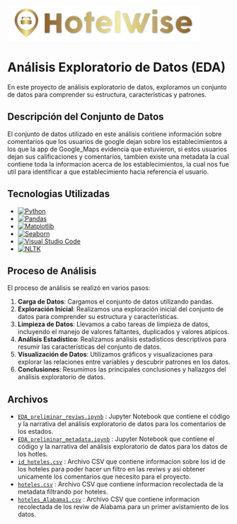 ![wink](Imagenes/HotelWiseLogo.png)

# Análisis Exploratorio de Datos (EDA)

En este proyecto de análisis exploratorio de datos, exploramos un conjunto de datos para comprender su estructura, características y patrones.

## Descripción del Conjunto de Datos

El conjunto de datos utilizado en este análisis contiene información sobre comentarios que los usuarios de google dejan sobre los establecimientos a los que la app de Google_Maps evidencia que estuvieron, si estos usuarios dejan sus calificaciones y comentarios, tambien existe una metadata la cual contiene toda la informacion acerca de los establecimientos, la cual nos fue util para identificar a que establecimiento hacia referencia el usuario.

## Tecnologias Utilizadas

- [![Python](https://img.shields.io/badge/Python-3776AB?style=for-the-badge&logo=python&logoColor=white)](https://www.python.org/)
- [![Pandas](https://img.shields.io/badge/pandas-150458?style=for-the-badge&logo=pandas&logoColor=white)](https://pandas.pydata.org/)
- [![Matplotlib](https://img.shields.io/badge/Matplotlib-3776AB?style=for-the-badge&logo=matplotlib&logoColor=white)](https://matplotlib.org/)
- [![Seaborn](https://img.shields.io/badge/Seaborn-3776AB?style=for-the-badge&logo=seaborn&logoColor=white)](https://seaborn.pydata.org/)
- [![Visual Studio Code](https://img.shields.io/badge/Visual_Studio_Code-007ACC?style=for-the-badge&logo=visual-studio-code&logoColor=white)](https://code.visualstudio.com/)
- [![NLTK](https://img.shields.io/badge/NLTK-333?style=for-the-badge&logo=nltk&logoColor=white)](https://www.nltk.org/)


## Proceso de Análisis

El proceso de análisis se realizó en varios pasos:

1. **Carga de Datos**: Cargamos el conjunto de datos utilizando pandas.
2. **Exploración Inicial**: Realizamos una exploración inicial del conjunto de datos para comprender su estructura y características.
3. **Limpieza de Datos**: Llevamos a cabo tareas de limpieza de datos, incluyendo el manejo de valores faltantes, duplicados y valores atípicos.
4. **Análisis Estadístico**: Realizamos análisis estadísticos descriptivos para resumir las características del conjunto de datos.
5. **Visualización de Datos**: Utilizamos gráficos y visualizaciones para explorar las relaciones entre variables y descubrir patrones en los datos.
6. **Conclusiones**: Resumimos las principales conclusiones y hallazgos del análisis exploratorio de datos.

## Archivos

- [`EDA_preliminar_reviws.ipynb`](EDA_preliminar/EDA_preliminar_reviws.ipynb)
: Jupyter Notebook que contiene el código y la narrativa del análisis exploratorio de datos para los comentarios de los estados.
- [`EDA_preliminar_metadata.ipynb`](EDA_preliminar/EDA_preliminar_metadata.ipynb)
: Jupyter Notebook que contiene el código y la narrativa del análisis exploratorio de datos para los datos de los hotles.
- [`id_hoteles.csv`](CSV/id_hoteles.csv)
: Archivo CSV que contiene informacion sobre los id de los hoteles para poder hacer un filtro en las reviws y asi obtener unicamente los comentarios que necesito para el proyecto.
- [`hoteles.csv`](CSV/hoteles.csv)
: Archivo CSV que contiene informacion recolectada de la metadata filtrando por hoteles.
- [`hoteles_Alabama1.csv`](CSV/hoteles_Alabama1.csv)
: Archivo CSV que contiene informacion recolectada de los reviw de Alabama para un primer avistamiento de los datos.


